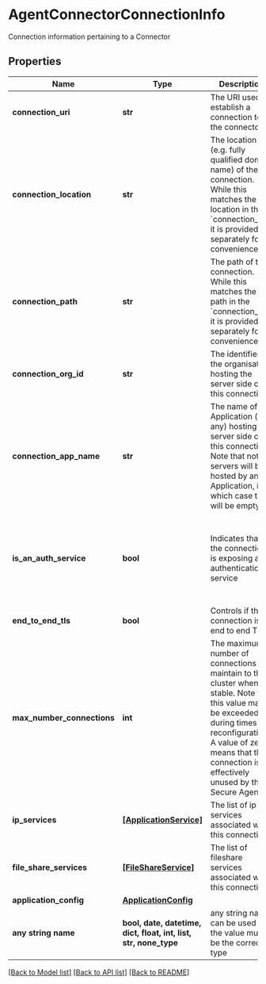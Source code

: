 # AgentConnectorConnectionInfo

Connection information pertaining to a Connector

## Properties
Name | Type | Description | Notes
------------ | ------------- | ------------- | -------------
**connection_uri** | **str** | The URI used to establish a connection to the connector. | [optional] 
**connection_location** | **str** | The location (e.g. fully qualified domain name) of the connection. While this matches the location in the &#x60;connection_uri&#x60;, it is provided separately for convenience.  | [optional] 
**connection_path** | **str** | The path of the connection. While this matches the path in the &#x60;connection_uri&#x60;, it is provided separately for convenience.  | [optional] 
**connection_org_id** | **str** | The identifier for the organisation hosting the server side of this connection.  | [optional] 
**connection_app_name** | **str** | The name of the Application (if any) hosting the server side of this connection. Note that not all servers will be hosted by an Application, in which case this will be empty.  | [optional] 
**is_an_auth_service** | **bool** | Indicates that the connection is exposing an authentication service  | [optional]  if omitted the server will use the default value of False
**end_to_end_tls** | **bool** | Controls if the connection is end to end TLS.  | [optional] 
**max_number_connections** | **int** | The maximum number of connections to maintain to the cluster when stable. Note that this value may be exceeded during times of reconfiguration. A value of zero means that the connection is effectively unused by this Secure Agent.  | [optional]  if omitted the server will use the default value of 16
**ip_services** | [**[ApplicationService]**](ApplicationService.md) | The list of ip services associated with this connection | [optional] 
**file_share_services** | [**[FileShareService]**](FileShareService.md) | The list of fileshare services associated with this connection | [optional] 
**application_config** | [**ApplicationConfig**](ApplicationConfig.md) |  | [optional] 
**any string name** | **bool, date, datetime, dict, float, int, list, str, none_type** | any string name can be used but the value must be the correct type | [optional]

[[Back to Model list]](../README.md#documentation-for-models) [[Back to API list]](../README.md#documentation-for-api-endpoints) [[Back to README]](../README.md)


